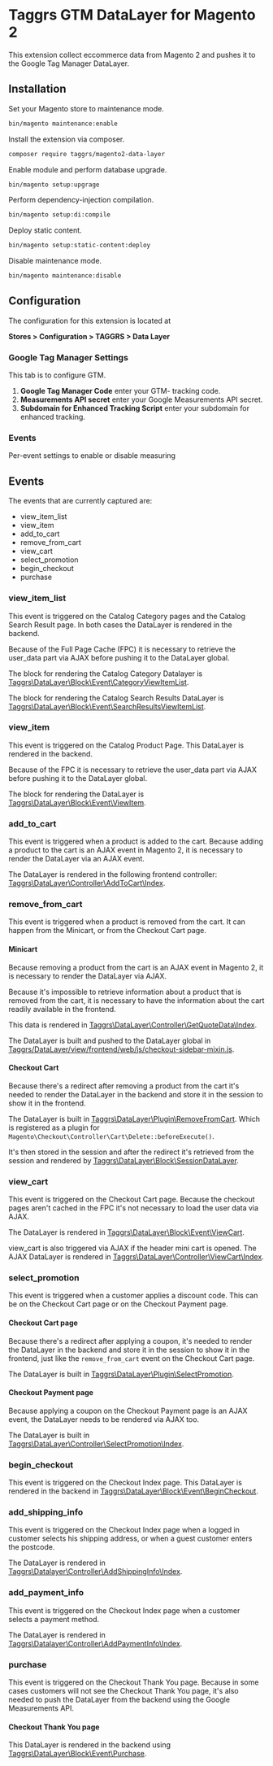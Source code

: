 # Taggrs GTM DataLayer for Magento 2
This extension collect eccommerce data from Magento 2 and pushes it to the Google Tag Manager DataLayer.

## Installation
Set your Magento store to maintenance mode.
```bash
bin/magento maintenance:enable
```
Install the extension via composer.
```bash
composer require taggrs/magento2-data-layer
```
Enable module and perform database upgrade.
```bash
bin/magento setup:upgrage
```
Perform dependency-injection compilation.
```bash
bin/magento setup:di:compile
```
Deploy static content.
```bash
bin/magento setup:static-content:deploy
```
Disable maintenance mode.
```bash
bin/magento maintenance:disable
```

## Configuration
The configuration for this extension is located at 

**Stores > Configuration > TAGGRS > Data Layer**

### Google Tag Manager Settings
This tab is to configure GTM. 
1. **Google Tag Manager Code** enter your GTM- tracking code.
2. **Measurements API secret** enter your Google Measurements API secret.
3. **Subdomain for Enhanced Tracking Script** enter your subdomain for enhanced tracking.

### Events
Per-event settings to enable or disable measuring

## Events

The events that are currently captured are:

- view_item_list
- view_item
- add_to_cart
- remove_from_cart
- view_cart
- select_promotion
- begin_checkout
- purchase

### view_item_list
This event is triggered on the Catalog Category pages and the Catalog Search Result page. In both cases the DataLayer is rendered in the backend.

Because of the Full Page Cache (FPC) it is necessary to retrieve the user_data part via AJAX before pushing it to the DataLayer global. 

The block for rendering the Catalog Category Datalayer is [Taggrs\DataLayer\Block\Event\CategoryViewItemList](Block/Event/CategoryViewItemList.php). 

The block for rendering the Catalog Search Results DataLayer is [Taggrs\DataLayer\Block\Event\SearchResultsViewItemList](Block/Event/SearchResultsViewItemList.php).

### view_item
This event is triggered on the Catalog Product Page. This DataLayer is rendered in the backend. 

Because of the FPC it is necessary to retrieve the user_data part via AJAX before pushing it to the DataLayer global. 

The block for rendering the DataLayer is [Taggrs\DataLayer\Block\Event\ViewItem](Block/Event/ViewItem.php).

### add_to_cart
This event is triggered when a product is added to the cart. Because adding a product to the cart is an AJAX event in Magento 2, it is necessary to render the DataLayer via an AJAX event.

The DataLayer is rendered in the following frontend controller: [Taggrs\DataLayer\Controller\AddToCart\Index](Controller/AddToCart/Index.php).

### remove_from_cart
This event is triggered when a product is removed from the cart. It can happen from the Minicart, or from the Checkout Cart page.

#### Minicart
Because removing a product from the cart is an AJAX event in Magento 2, it is necessary to render the DataLayer via AJAX.

Because it's impossible to retrieve information about a product that is removed from the cart, it is necessary to have the information about the cart readily available in the frontend.

This data is rendered in [Taggrs\DataLayer\Controller\GetQuoteData\Index](Controller/GetQuoteData/Index.php).

The DataLayer is built and pushed to the DataLayer global in [Taggrs/DataLayer/view/frontend/web/js/checkout-sidebar-mixin.js](view/frontend/web/js/checkout-sidebar-mixin.js).

#### Checkout Cart
Because there's a redirect after removing a product from the cart it's needed to render the DataLayer in the backend and store it in the session to show it in the frontend. 

The DataLayer is built in [Taggrs\DataLayer\Plugin\RemoveFromCart](Plugin/RemoveFromCart.php). Which is registered as a plugin for `Magento\Checkout\Controller\Cart\Delete::beforeExecute()`.

It's then stored in the session and after the redirect it's retrieved from the session and rendered by [Taggrs\DataLayer\Block\SessionDataLayer](Block/SessionDataLayer.php). 

### view_cart
This event is triggered on the Checkout Cart page. Because the checkout pages aren't cached in the FPC it's not necessary to load the user data via AJAX.

The DataLayer is rendered in [Taggrs\DataLayer\Block\Event\ViewCart](Block/Event/ViewCart.php).

view_cart is also triggered via AJAX if the header mini cart is opened. The AJAX DataLayer is rendered in [Taggrs\DataLayer\Controller\ViewCart\Index](Controller/ViewCart/Index.php).

### select_promotion
This event is triggered when a customer applies a discount code. This can be on the Checkout Cart page or on the Checkout Payment page.

#### Checkout Cart page
Because there's a redirect after applying a coupon, it's needed to render the DataLayer in the backend and store it in the session to show it in the frontend, just like the `remove_from_cart` event on the Checkout Cart page.

The DataLayer is built in [Taggrs\DataLayer\Plugin\SelectPromotion](Plugin/SelectPromotion.php).

#### Checkout Payment page
Because applying a coupon on the Checkout Payment page is an AJAX event, the DataLayer needs to be rendered via AJAX too.

The DataLayer is built in [Taggrs\DataLayer\Controller\SelectPromotion\Index](Controller/SelectPromotion/Index.php).

### begin_checkout
This event is triggered on the Checkout Index page. This DataLayer is rendered in the backend in [Taggrs\DataLayer\Block\Event\BeginCheckout](Block/Event/BeginCheckout.php).

### add_shipping_info
This event is triggered on the Checkout Index page when a logged in customer selects his shipping address, or when a guest customer enters the postcode.

The DataLayer is rendered in [Taggrs\Datalayer\Controller\AddShippingInfo\Index](Controller/AddShippingInfo/Index.php).

### add_payment_info
This event is triggered on the Checkout Index page when a customer selects a payment method.


The DataLayer is rendered in [Taggrs\Datalayer\Controller\AddPaymentInfo\Index](Controller/AddPaymentInfo/Index.php).

### purchase
This event is triggered on the Checkout Thank You page. Because in some cases customers will not see the Checkout Thank You page, it's also needed to push the DataLayer from the backend using the Google Measurements API.

#### Checkout Thank You page
This DataLayer is rendered in the backend using [Taggrs\DataLayer\Block\Event\Purchase](Block/Event/Purchase.php).
